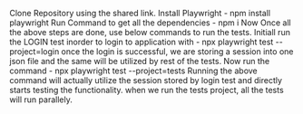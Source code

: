 Clone Repository using the shared link.
Install Playwright - npm install playwright
Run Command to get all the dependencies - npm i
Now Once all the above steps are done, use below commands to run the tests.
Initiall run the LOGIN test inorder to login to application with - npx playwright test --project=login
once the login is successful, we are storing a session into one json file and the same will be utilized by rest of the tests.
Now run the command - npx playwright test --project=tests
Running the above command will actually utilize the session stored by login test and directly starts testing the functionality.
when we run the tests project, all the tests will run parallely.
